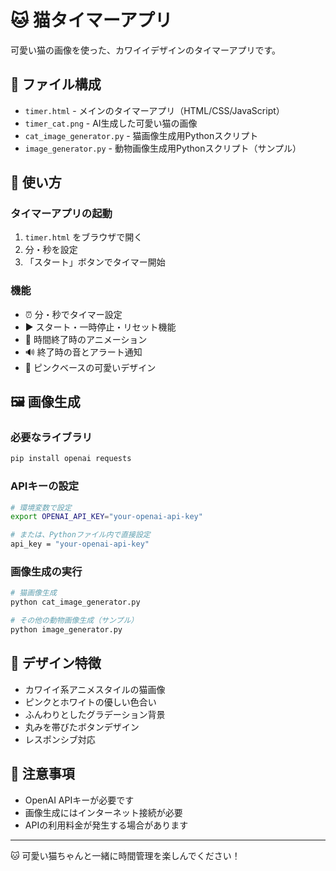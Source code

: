 # 🐱 猫タイマーアプリ

可愛い猫の画像を使った、カワイイデザインのタイマーアプリです。

## 📁 ファイル構成

- `timer.html` - メインのタイマーアプリ（HTML/CSS/JavaScript）
- `timer_cat.png` - AI生成した可愛い猫の画像
- `cat_image_generator.py` - 猫画像生成用Pythonスクリプト
- `image_generator.py` - 動物画像生成用Pythonスクリプト（サンプル）

## 🚀 使い方

### タイマーアプリの起動

1. `timer.html` をブラウザで開く
2. 分・秒を設定
3. 「スタート」ボタンでタイマー開始

### 機能

- ⏰ 分・秒でタイマー設定
- ▶️ スタート・一時停止・リセット機能
- 🎉 時間終了時のアニメーション
- 🔊 終了時の音とアラート通知
- 🎨 ピンクベースの可愛いデザイン

## 🖼️ 画像生成

### 必要なライブラリ

```bash
pip install openai requests
```

### APIキーの設定

```bash
# 環境変数で設定
export OPENAI_API_KEY="your-openai-api-key"

# または、Pythonファイル内で直接設定
api_key = "your-openai-api-key"
```

### 画像生成の実行

```bash
# 猫画像生成
python cat_image_generator.py

# その他の動物画像生成（サンプル）
python image_generator.py
```

## 🎨 デザイン特徴

- カワイイ系アニメスタイルの猫画像
- ピンクとホワイトの優しい色合い
- ふんわりとしたグラデーション背景
- 丸みを帯びたボタンデザイン
- レスポンシブ対応

## 📝 注意事項

- OpenAI APIキーが必要です
- 画像生成にはインターネット接続が必要
- APIの利用料金が発生する場合があります

---

🐱 可愛い猫ちゃんと一緒に時間管理を楽しんでください！